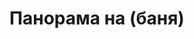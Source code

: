 ---
layout: /panorama.ect
project: '/web/projects/private/orange-jam'
image: 'http://hub.acherno.com/svn/portokalovo-sladko/Site/Panorami/Dinko_Lulin_Panorama_Banq.jpg'
title: 'Панорама на (баня)'
sitemap: false
--- 